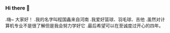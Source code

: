 ### Hi there 👋
.嗨~ 大家好！
.我的名字叫程国鑫来自河南
.我爱好篮球、羽毛球、吉他
.虽然对计算机专业不是很了解但是我会努力学好它
.最后希望可以在至诚度过开心的四年。
<!--
**772032362/772032362** is a ✨ _special_ ✨ repository because its `README.md` (this file) appears on your GitHub profile.

Here are some ideas to get you started:

- 🔭 I’m currently working on ...
- 🌱 I’m currently learning ...
- 👯 I’m looking to collaborate on ...
- 🤔 I’m looking for help with ...
- 💬 Ask me about ...
- 📫 How to reach me: ...
- 😄 Pronouns: ...
- ⚡ Fun fact: ...
-->
